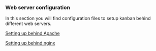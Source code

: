 ### Web server configuration

In this section you will find configuration files to setup kanban behind different web servers.

[Setting up behind Apache](apache)

[Setting up behind nginx](nginx)
